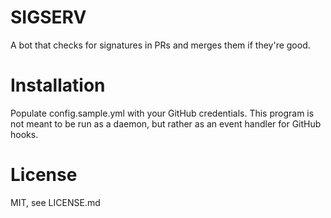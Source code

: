 SIGSERV
=======

A bot that checks for signatures in PRs and merges them if they're good.


Installation
============

Populate config.sample.yml with your GitHub credentials. This program is not meant to be run as a daemon, but rather as an event handler for GitHub hooks.

License
=======

MIT, see LICENSE.md
